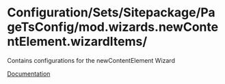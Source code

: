 # Configuration/Sets/Sitepackage/PageTsConfig/mod.wizards.newContentElement.wizardItems/

Contains configurations for the newContentElement Wizard

[Documentation](https://docs.typo3.org/m/typo3/reference-coreapi/main/en-us/ApiOverview/ContentElements/ContentElementsWizard.html)

